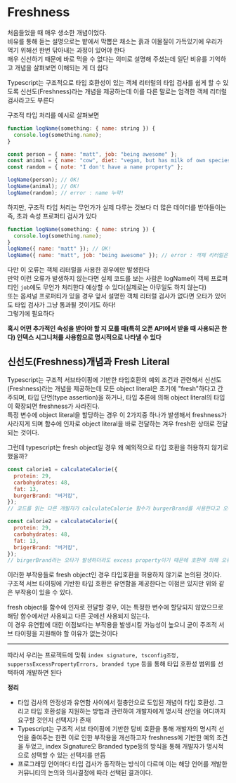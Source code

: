 # Freshness

처음들었을 때 매우 생소한 개념이었다. <br>
비유를 통해 듣는 설명으로는 밭에서 막뽑은 채소는 흙과 이물질이 가득있기에 우리가 먹기 위해선 한번 닦아내는 과정이 있어야 한다<br>
매우 신선하기 때문에 바로 먹을 수 없다는 의미로 설명해 주셨는데 일단 비유를 기억하고 개념을 살펴보면 이해되는 게 더 쉽다<br>

Typescript는 구조적으로 타입 호환성이 있는 객체 리터럴의 타입 검사를 쉽게 할 수 있도록 신선도(Freshness)라는 개념을 제공하는데 이를 다른 말로는 엄격한 객체 리터럴 검사라고도 부른다

구조적 타입 처리를 예시로 살펴보면

```javascript
function logName(something: { name: string }) {
  console.log(something.name);
}

const person = { name: "matt", job: "being awesome" };
const animal = { name: "cow", diet: "vegan, but has milk of own species" };
const random = { note: "I don't have a name property" };

logName(person); // OK!
logName(animal); // OK!
logName(random); // error : name 누락!
```

하지만, 구조적 타입 처리는 무언가가 실제 다루는 것보다 더 많은 데이터를 받아들이는 즉, 초과 속성 프로퍼티 검사가 있다

```javascript
function logName(something: { name: string }) {
  console.log(something.name);
}
logName({ name: "matt" }); // OK!
logName({ name: "matt", job: "being awesome" }); // error : 객체 리터럴은 정의된 속성만 지정
```

다만 이 오류는 객체 리터럴을 사용한 경우에만 발생한다<br>
만약 이런 오류가 발생하지 않는다면 실제 코드를 보는 사람은 logName이 객체 프로퍼티인 `job`에도 무언가 처리한다 예상할 수 있다(실제로는 아무일도 하지 않는다)<br>
또는 옵셔널 프로퍼티가 있을 경우 앞서 설명한 객체 리터럴 검사가 없다면 오타가 있어도 타입 검사가 그냥 통과될 것이기도 하다! <br>
그렇기에 필요하다

**혹시 어떤 추가적인 속성을 받아야 할 지 모를 때(특히 오픈 API에서 받을 때 사용되곤 한다) 인덱스 시그니처를 사용함으로 명시적으로 나타낼 수 있다**

## 신선도(Freshness)개념과 Fresh Literal

Typescript는 구조적 서브타이핑에 기반한 타입호환의 예외 조건과 관련해서 신선도(Freshness)라는 개념을 제공하는데 모든 object literal은 초기에 "fresh"하다고 간주되며, 타입 단언(type assertion)을 하거나, 타입 추론에 의해 object literal의 타입이 확장되면 freshness가 사라진다.<br>
특정 변수에 object literal을 할당하는 경우 이 2가지중 하나가 발생해서 freshness가 사라지게 되며 함수에 인자로 object literal을 바로 전달하는 겨우 fresh한 상태로 전달되는 것이다.

그런데 typescript는 fresh object일 경우 왜 예외적으로 타입 호환을 허용하지 않기로 했을까?

```javascript
const calorie1 = calculateCalorie({
  protein: 29,
  carbohydrates: 48,
  fat: 13,
  burgerBrand: "버거킹",
});
// 코드를 읽는 다른 개발자가 calculateCalorie 함수가 burgerBrand를 사용한다고 오해할 수 있다

const calorie2 = calculateCalorie({
  protein: 29,
  carbohydrates: 48,
  fat: 13,
  brigerBrand: "버거킹",
});
// birgerBrand라는 오타가 발생하더라도 excess property이기 때문에 호환에 의해 오류가 발생 하지 않는다
```

이러한 부작용들로 fresh object인 경우 타입호환을 허용하지 않기로 논의된 것이다.<br>
구조적 서브 타이핑에 기반한 타입 호환은 유연함을 제공한다는 이점은 있지만 위와 같은 부작용이 있을 수 있다.

fresh object를 함수에 인자로 전달할 경우, 이는 특정한 변수에 할당되지 않았으므로 해당 함수에서만 사용되고 다른 곳에선 사용되지 않는다.<br>
이 경우 유연함에 대한 이점보다는 부작용을 발생시킬 가능성이 높으니 굳이 주조적 서브 타이핑을 지원해야 할 이유가 없는것이다<br>

---
따라서 우리는 프로젝트에 맞춰 `index signature, tsconfig조정, supperssExcessPropertyErrors, branded type` 등을 통해 타입 호환성 범위를 선택하여 개발하면 된다

**정리**
- 타입 검사의 안정성과 유연함 사이에서 절충안으로 도입된 개념이 타입 호환성. 그리고 타입 호환성을 지원하는 방법과 관련하여 개발자에게 명시적 선언을 어디까지 요구할 것인지 선택지가 존재
- Typescript는 구조적 서브 타이핑에 기반한 탕비 호환을 통해 개발자의 명시적 선언을 줄여주는 한편 이로 인한 부작용을 개선하고자 freshness에 기반한 예외 조건을 두었고, index Signature오 Branded type등의 방식을 통해 개발자가 명시적으로 성택할 수 있는 선택지를 만듬
- 프로그래밍 언어마다 타입 검사가 동작하는 방식이 다르며 이는 해당 언어를 개발한 커뮤니티의 논의와 의사결정에 따라 선택된 결과이다.